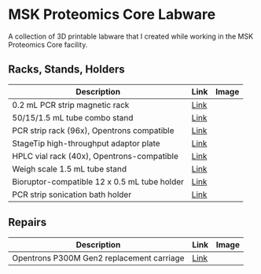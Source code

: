 # MSK Proteomics Core Labware

A collection of 3D printable labware that I created
while working in the MSK Proteomics Core facility.

## Racks, Stands, Holders

| Description | Link | Image |
| - | - | - |
| 0.2 mL PCR strip magnetic rack | [Link](Designs/Racks_Stands_Holders/)
| 50/15/1.5 mL tube combo stand | [Link](Designs/Racks_Stands_Holders/50-15-1.5mL_combo_stand/)
| PCR strip rack (96x), Opentrons compatible | [Link](Designs/Racks_Stands_Holders/PCR_strip_96_rack/)
| StageTip high-throughput adaptor plate | [Link](Designs/Racks_Stands_Holders/StageTip_adaptor_plate/)
| HPLC vial rack (40x), Opentrons-compatible|  [Link](Designs/Racks_Stands_Holders/HPLC_vial_rack_40x)
| Weigh scale 1.5 mL tube stand | [Link](Designs/Racks_Stands_Holders/)
| Bioruptor-compatible 12 x 0.5 mL tube holder | [Link](Designs/Racks_Stands_Holders/Bioruptor_12x0.5mL_holder)
| PCR strip sonication bath holder| [Link](Designs/Racks_Stands_Holders/PCR_strip_sonication_holder)

## Repairs

| Description | Link | Image |
| - | - | - |
| Opentrons P300M Gen2 replacement carriage | [Link](Designs/Repairs/Opentrons_P300M_Gen2_Carriage)